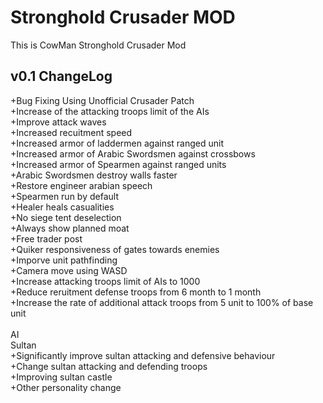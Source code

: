 # Stronghold Crusader MOD
This is CowMan Stronghold Crusader Mod

## v0.1 ChangeLog<br />
+Bug Fixing Using Unofficial Crusader Patch<br />
+Increase of the attacking troops limit of the AIs<br />
+Improve attack waves<br />
+Increased recuitment speed<br />
+Increased armor of laddermen against ranged unit<br />
+Increased armor of Arabic Swordsmen against crossbows<br />
+Increased armor of Spearmen against ranged units<br />
+Arabic Swordsmen destroy walls faster<br />
+Restore engineer arabian speech<br />
+Spearmen run by default<br />
+Healer heals casualities<br />
+No siege tent deselection<br />
+Always show planned moat<br />
+Free trader post<br />
+Quiker responsiveness of gates towards enemies<br />
+Imporve unit pathfinding<br />
+Camera move using WASD<br />
+Increase attacking troops limit of AIs to 1000<br />
+Reduce reruitment defense troops from 6 month to 1 month<br />
+Increase the rate of additional attack troops from 5 unit to 100% of base unit<br /><br />
AI<br />
Sultan<br />
+Significantly improve sultan attacking and defensive behaviour<br />
+Change sultan attacking and defending troops<br />
+Improving sultan castle<br />
+Other personality change<br />

